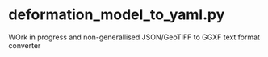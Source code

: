 deformation_model_to_yaml.py
============================

WOrk in progress and non-generallised JSON/GeoTIFF to GGXF text format 
converter
